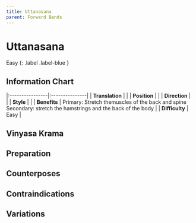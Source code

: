 ```yaml
---
title: Uttanasana
parent: Forward Bends
---
```


# Uttanasana
Easy
{: .label .label-blue }
## Information Chart

|:----------------|:---------------|
| **Translation** |    |
| **Position**    |    |
| **Direction**   |     |
| **Style**       |     |
| **Benefits**    | Primary: Stretch themuscles of the back and spine <br> Secondary: stretch the hamstrings and the back of the body   |
| **Difficulty**  |  Easy                              | 

## Vinyasa Krama 

## Preparation 

## Counterposes

## Contraindications

## Variations